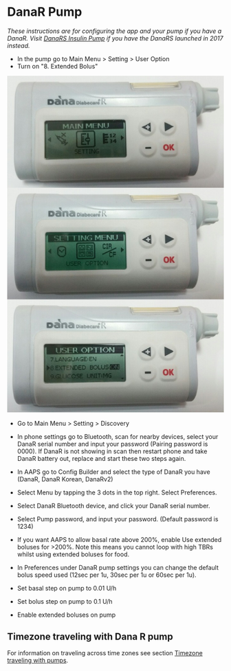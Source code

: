 # DanaR Pump

_These instructions are for configuring the app and your pump if you have a DanaR.  Visit [DanaRS Insulin Pump](./DanaRS-Insulin-Pump) if you have the DanaRS launched in 2017 instead._

- In the pump go to Main Menu > Setting > User Option
- Turn on "8. Extended Bolus"

![DanaR pump](../images/danar1.png)

- Go to Main Menu > Setting > Discovery

- In phone settings go to Bluetooth, scan for nearby devices, select your DanaR serial number and input your password (Pairing password is  0000).  If DanaR is not showing in scan then restart phone and take DanaR battery out, replace and start these two steps again.

- In AAPS go to Config Builder and select the type of DanaR you have (DanaR, DanaR Korean, DanaRv2)

- Select Menu by tapping the 3 dots in the top right. Select Preferences.

- Select DanaR Bluetooth device, and click your DanaR serial number.

- Select Pump password, and input your password. (Default password is 1234)

- If you want AAPS to allow basal rate above 200%, enable Use extended boluses for >200%. Note this means you cannot loop with high TBRs whilst using extended boluses for food.

- In Preferences under DanaR pump settings you can change the default bolus speed used (12sec per 1u, 30sec per 1u or 60sec per 1u).

- Set basal step on pump to 0.01 U/h

- Set bolus step on pump to 0.1 U/h

- Enable extended boluses on pump

## Timezone traveling with Dana R pump

For information on traveling across time zones see section [Timezone traveling with pumps](Timezone-traveling-danarv2-danars).
